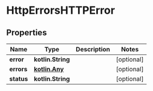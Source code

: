 
# HttpErrorsHTTPError

## Properties
Name | Type | Description | Notes
------------ | ------------- | ------------- | -------------
**error** | **kotlin.String** |  |  [optional]
**errors** | [**kotlin.Any**](.md) |  |  [optional]
**status** | **kotlin.String** |  |  [optional]



